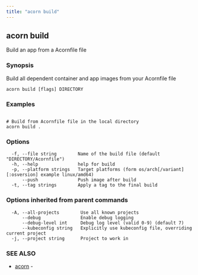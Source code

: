 ```yaml
---
title: "acorn build"
---
```

## acorn build

Build an app from a Acornfile file

### Synopsis

Build all dependent container and app images from your Acornfile file

```
acorn build [flags] DIRECTORY
```

### Examples

```

# Build from Acornfile file in the local directory
acorn build .
```

### Options

```
  -f, --file string        Name of the build file (default "DIRECTORY/Acornfile")
  -h, --help               help for build
  -p, --platform strings   Target platforms (form os/arch[/variant][:osversion] example linux/amd64)
      --push               Push image after build
  -t, --tag strings        Apply a tag to the final build
```

### Options inherited from parent commands

```
  -A, --all-projects        Use all known projects
      --debug               Enable debug logging
      --debug-level int     Debug log level (valid 0-9) (default 7)
      --kubeconfig string   Explicitly use kubeconfig file, overriding current project
  -j, --project string      Project to work in
```

### SEE ALSO

* [acorn](acorn.md)	 - 


